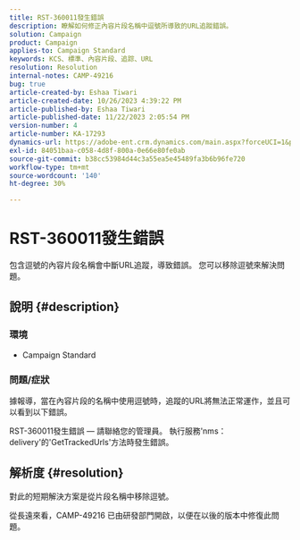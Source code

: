 ```yaml
---
title: RST-360011發生錯誤
description: 瞭解如何修正內容片段名稱中逗號所導致的URL追蹤錯誤。
solution: Campaign
product: Campaign
applies-to: Campaign Standard
keywords: KCS、標準、內容片段、追踪、URL
resolution: Resolution
internal-notes: CAMP-49216
bug: true
article-created-by: Eshaa Tiwari
article-created-date: 10/26/2023 4:39:22 PM
article-published-by: Eshaa Tiwari
article-published-date: 11/22/2023 2:05:54 PM
version-number: 4
article-number: KA-17293
dynamics-url: https://adobe-ent.crm.dynamics.com/main.aspx?forceUCI=1&pagetype=entityrecord&etn=knowledgearticle&id=7ff3d131-1e74-ee11-9ae7-6045bd0063aa
exl-id: 84051baa-c058-4d8f-800a-0e66e80fe0ab
source-git-commit: b38cc53984d44c3a55ea5e45489fa3b6b96fe720
workflow-type: tm+mt
source-wordcount: '140'
ht-degree: 30%

---
```


# RST-360011發生錯誤


包含逗號的內容片段名稱會中斷URL追蹤，導致錯誤。 您可以移除逗號來解決問題。

## 說明 {#description}


### <b>環境</b>

- Campaign Standard




### <b>問題/症狀</b>

據報導，當在內容片段的名稱中使用逗號時，追蹤的URL將無法正常運作，並且可以看到以下錯誤。

RST-360011發生錯誤 — 請聯絡您的管理員。
執行服務&#39;nms：delivery&#39;的&#39;GetTrackedUrls&#39;方法時發生錯誤。






## 解析度 {#resolution}


對此的短期解決方案是從片段名稱中移除逗號。

從長遠來看，CAMP-49216 已由研發部門開啟，以便在以後的版本中修復此問題。
